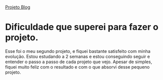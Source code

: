 [Projeto Blog](https://projeto-blog-ad099.web.app)

# Dificuldade que superei para fazer o projeto.

Esse foi o meu segundo projeto, e fiquei bastante satisfeito com minha evolução. 
Estou estudando a 2 semanas e estou conseguindo seguir e entender o passo a passo de cada projeto que vejo.
Apesar de simples, fiquei muito feliz com o resultado e com o que absorvi desse pequeno projeto.
